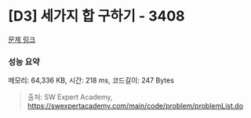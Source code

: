 # [D3] 세가지 합 구하기 - 3408 

[문제 링크](https://swexpertacademy.com/main/code/problem/problemDetail.do?contestProbId=AWEbPukqySUDFAWs) 

### 성능 요약

메모리: 64,336 KB, 시간: 218 ms, 코드길이: 247 Bytes



> 출처: SW Expert Academy, https://swexpertacademy.com/main/code/problem/problemList.do